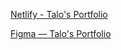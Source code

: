 [Netlify - Talo's Portfolio](https://taloportfolio.netlify.app/)

[Figma — Talo's Portfolio](https://www.figma.com/design/rOH4n5sYyPjvWKIYzKSAMV/Talo-Portfolio?node-id=1078-906&t=AmI7v9okcXEdUF6i-1)
